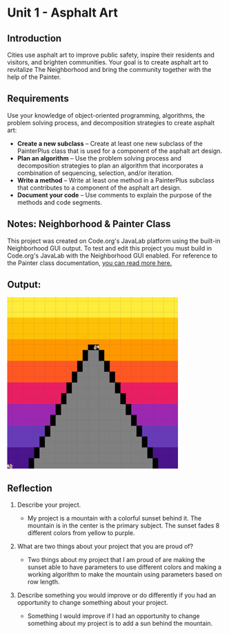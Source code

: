 # Unit 1 - Asphalt Art

## Introduction

Cities use asphalt art to improve public safety, inspire their residents and visitors, and brighten communities. Your goal is to create asphalt art to revitalize The Neighborhood and bring the community together with the help of the Painter.

## Requirements

Use your knowledge of object-oriented programming, algorithms, the problem solving process, and decomposition strategies to create asphalt art:
- **Create a new subclass** – Create at least one new subclass of the PainterPlus class that is used for a component of the asphalt art design.
- **Plan an algorithm** – Use the problem solving process and decomposition strategies to plan an algorithm that incorporates a combination of sequencing, selection, and/or iteration.
- **Write a method** – Write at least one method in a PainterPlus subclass that contributes to a component of the asphalt art design.
- **Document your code** – Use comments to explain the purpose of the methods and code segments.

## Notes: Neighborhood & Painter Class

This project was created on Code.org's JavaLab platform using the built-in Neighborhood GUI output. To test and edit this project you must build in Code.org's JavaLab with the Neighborhood GUI enabled. For reference to the Painter class documentation, [you can read more here.](https://studio.code.org/docs/ide/javalab/classes/Painter)

## Output:

![Mountain Sunset Asphalt Art](asphalt-art-sunset.PNG)

## Reflection

1. Describe your project.

   - My project is a mountain with a colorful sunset behind it. The mountain is in the center is the primary subject. The sunset fades 8 different colors from yellow to purple.

2. What are two things about your project that you are proud of?

   - Two things about my project that I am proud of are making the sunset able to have parameters to use different colors and making a working algorithm to make the mountain using parameters based on row length.

3. Describe something you would improve or do differently if you had an opportunity to change something about your project.

   - Something I would improve if I had an opportunity to change something about my project is to add a sun behind the mountain.
